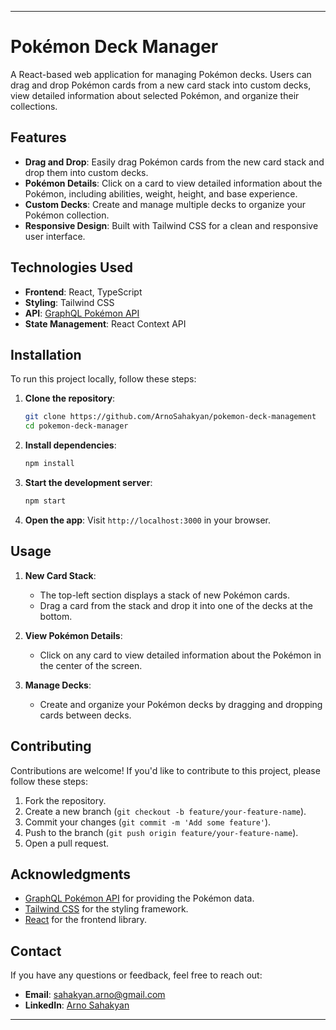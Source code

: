 
---
# Pokémon Deck Manager

A React-based web application for managing Pokémon decks. Users can drag and drop Pokémon cards from a new card stack into custom decks, view detailed information about selected Pokémon, and organize their collections.

## Features

- **Drag and Drop**: Easily drag Pokémon cards from the new card stack and drop them into custom decks.
- **Pokémon Details**: Click on a card to view detailed information about the Pokémon, including abilities, weight, height, and base experience.
- **Custom Decks**: Create and manage multiple decks to organize your Pokémon collection.
- **Responsive Design**: Built with Tailwind CSS for a clean and responsive user interface.

## Technologies Used

- **Frontend**: React, TypeScript
- **Styling**: Tailwind CSS
- **API**: [GraphQL Pokémon API](https://graphql-pokeapi.vercel.app/)
- **State Management**: React Context API

## Installation

To run this project locally, follow these steps:

1. **Clone the repository**:
   ```bash
   git clone https://github.com/ArnoSahakyan/pokemon-deck-management
   cd pokemon-deck-manager
   ```

2. **Install dependencies**:
   ```bash
   npm install
   ```

3. **Start the development server**:
   ```bash
   npm start
   ```

4. **Open the app**:
   Visit `http://localhost:3000` in your browser.

## Usage

1. **New Card Stack**:
    - The top-left section displays a stack of new Pokémon cards.
    - Drag a card from the stack and drop it into one of the decks at the bottom.

2. **View Pokémon Details**:
    - Click on any card to view detailed information about the Pokémon in the center of the screen.

3. **Manage Decks**:
    - Create and organize your Pokémon decks by dragging and dropping cards between decks.

## Contributing

Contributions are welcome! If you'd like to contribute to this project, please follow these steps:

1. Fork the repository.
2. Create a new branch (`git checkout -b feature/your-feature-name`).
3. Commit your changes (`git commit -m 'Add some feature'`).
4. Push to the branch (`git push origin feature/your-feature-name`).
5. Open a pull request.

## Acknowledgments

- [GraphQL Pokémon API](https://graphql-pokeapi.vercel.app/) for providing the Pokémon data.
- [Tailwind CSS](https://tailwindcss.com/) for the styling framework.
- [React](https://reactjs.org/) for the frontend library.

## Contact

If you have any questions or feedback, feel free to reach out:

- **Email**: sahakyan.arno@gmail.com
- **LinkedIn**: [Arno Sahakyan](https://www.linkedin.com/in/arno-sahakyan/)

---